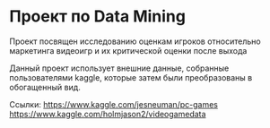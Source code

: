 # Проект по Data Mining

Проект посвящен исследованию оценкам игроков относительно маркетинга видеоигр и их критической оценки после выхода

Данный проект использует внешние данные, собранные пользователями kaggle, которые затем были преобразованы в обогащенный вид.


Ссылки:
https://www.kaggle.com/jesneuman/pc-games
https://www.kaggle.com/holmjason2/videogamedata
